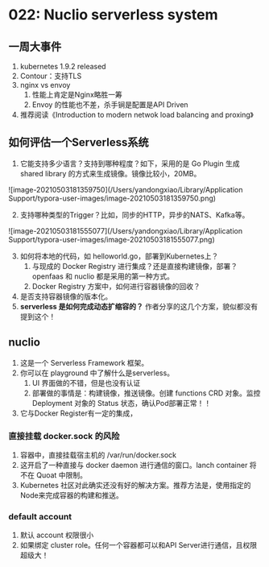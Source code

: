 # 022: Nuclio serverless system

## 一周大事件

1. kubernetes 1.9.2 released
2. Contour：支持TLS
3. nginx vs envoy
   1. 性能上肯定是Nginx略胜一筹
   2. Envoy 的性能也不差，杀手锏是配置是API Driven
4. 推荐阅读《Introduction to modern netwok load balancing and proxing》

## 如何评估一个Serverless系统

1. 它能支持多少语言？支持到哪种程度？如下，采用的是 Go Plugin 生成 shared library 的方式来生成镜像。镜像比较小，20MB。

![image-20210503181359750](/Users/yandongxiao/Library/Application Support/typora-user-images/image-20210503181359750.png)

2. 支持哪种类型的Trigger？比如，同步的HTTP，异步的NATS、Kafka等。

![image-20210503181555077](/Users/yandongxiao/Library/Application Support/typora-user-images/image-20210503181555077.png)

3. 如何将本地的代码，如 helloworld.go，部署到Kubernetes上？
   1. 与现成的 Docker Registry 进行集成？还是直接构建镜像，部署？openfaas 和 nuclio 都是采用的第一种方式。
   2. Docker Registry 方案中，如何进行容器镜像的回收？
4. 是否支持容器镜像的版本化。
5. **serverless 是如何完成动态扩缩容的？** 作者分享的这几个方案，貌似都没有提到这个！

## nuclio

1. 这是一个 Serverless Framework 框架。
2. 你可以在 playground 中了解什么是serverless。
   1. UI 界面做的不错，但是也没有认证
   2. 部署做的事情是：构建镜像，推送镜像。创建 functions CRD 对象。监控 Deployment 对象的 Status 状态，确认Pod部署正常！！
3. 它与Docker Register有一定的集成，

### 直接挂载 docker.sock 的风险

1. 容器中，直接挂载宿主机的 /var/run/docker.sock
2. 这开启了一种直接与 docker daemon 进行通信的窗口。lanch container 将不在 Quoat 中限制。
3. Kubernetes 社区对此确实还没有好的解决方案。推荐方法是，使用指定的Node来完成容器的构建和推送。

### default account

1. 默认 account 权限很小
2. 如果绑定 cluster role。任何一个容器都可以和API Server进行通信，且权限超级大！

